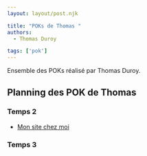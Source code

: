 ```yaml
---
layout: layout/post.njk

title: "POKs de Thomas "
authors:
  - Thomas Duroy

tags: ['pok']
---
```


<!-- Début Résumé -->

Ensemble des POKs réalisé par Thomas Duroy.
  
<!-- Fin résumé -->

## Planning des POK de Thomas

### Temps 2

- [Mon site chez moi](./POK_2)

### Temps 3
